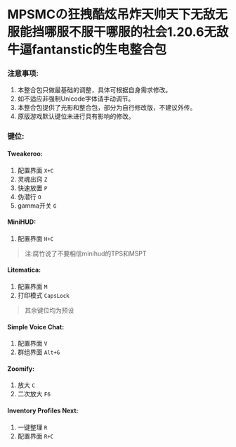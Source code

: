 # MPSMCの狂拽酷炫吊炸天帅天下无敌无服能挡哪服不服干哪服的社会1.20.6无敌牛逼fantanstic的生电整合包

### 注意事项:

1. 本整合包只做最基础的调整，具体可根据自身需求修改。
2. 如不适应非强制Unicode字体请手动调节。
3. 本整合包提供了光影和整合包，部分为自行修改版，不建议外传。
4. 原版游戏默认键位未进行具有影响的修改。

### 键位:

#### Tweakeroo:
1. 配置界面 `X+C`
2. 灵魂出窍 `Z`
3. 快速放置 `P`
4. 伪潜行 `O`
5. gamma开关 `G`

#### MiniHUD:
1. 配置界面 `H+C`
> 注:腐竹说了不要相信minihud的TPS和MSPT

#### Litematica:
1. 配置界面 `M`
2. 打印模式 `CapsLock`
> 其余键位均为预设

#### Simple Voice Chat:
1. 配置界面 `V`
2. 群组界面 `Alt+G`

#### Zoomify:
1. 放大 `C`
2. 二次放大 `F6`

#### Inventory Profiles Next:
1. 一键整理 `R`
2. 配置界面 `R+C`
